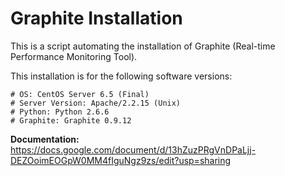 # Graphite Installation
This is a script automating the installation of Graphite (Real-time Performance Monitoring Tool).

This installation is for the following software versions:

    # OS: CentOS Server 6.5 (Final)
    # Server Version: Apache/2.2.15 (Unix)
    # Python: Python 2.6.6
    # Graphite: Graphite 0.9.12

__Documentation:__ https://docs.google.com/document/d/13hZuzPRgVnDPaLjj-DEZOoimEOGpW0MM4fIguNgz9zs/edit?usp=sharing
